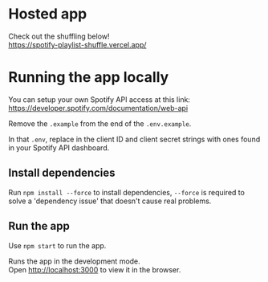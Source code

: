 # Hosted app

Check out the shuffling below!\
https://spotify-playlist-shuffle.vercel.app/

# Running the app locally

You can setup your own Spotify API access at this link:\
https://developer.spotify.com/documentation/web-api

Remove the `.example` from the end of the `.env.example`.

In that `.env`, replace in the client ID and client secret strings with ones found in your Spotify API dashboard.

## Install dependencies

Run `npm install --force` to install dependencies, `--force` is required to solve a 'dependency issue' that doesn't cause real problems.

## Run the app

Use `npm start` to run the app.

Runs the app in the development mode.\
Open [http://localhost:3000](http://localhost:3000) to view it in the browser.
